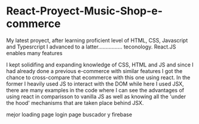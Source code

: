 # React-Proyect-Music-Shop-e-commerce
My latest proyect, after learning proficient level of HTML, CSS, Javascript and Typesrcript I advanced to a latter................ teconology. React.JS enables many features 

I kept solidifing and expanding knowledge of CSS, HTML and JS and since I had already done a previous e-commerce with similar features I got the chance to cross-compare that ecommerce with this one using react. In the former I heavily used JS to interact with the DOM while here I used JSX, there are many examples in the code where I can see the advantages of using react in comparisson to vanilla JS as well as knowing all the 'under the hood' mechanisms that are taken place behind JSX.





mejor loading page
login page
buscador y firebase

